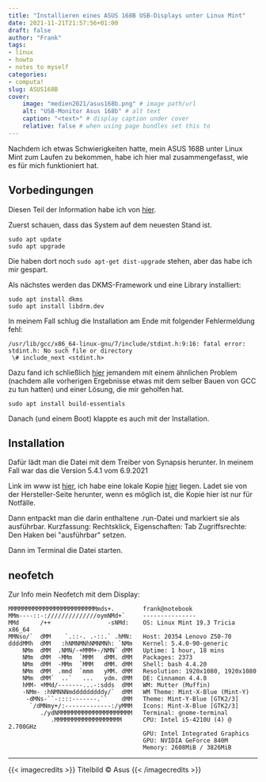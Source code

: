```yaml
---
title: "Installieren eines ASUS 168B USB-Displays unter Linux Mint"
date: 2021-11-21T21:57:56+01:00
draft: false
author: "Frank"
tags:
- linux
- howto
- notes to myself
categories:
- computa!
slug: ASUS168B
cover:
    image: "medien2021/asus168b.png" # image path/url
    alt: "USB-Monitor Asus 168b" # alt text
    caption: "<text>" # display caption under cover
    relative: false # when using page bundles set this to
---
```

Nachdem ich etwas Schwierigkeiten hatte, mein ASUS 168B unter Linux Mint zum Laufen zu bekommen, habe ich hier mal zusammengefasst, wie es für mich funktioniert hat.

## Vorbedingungen

Diesen Teil der Information habe ich von [hier](https://support.displaylink.com/knowledgebase/articles/684649).

Zuerst schauen, dass das System auf dem neuesten Stand ist.

    sudo apt update
    sudo apt upgrade

Die haben dort noch <code>sudo apt-get dist-upgrade</code> stehen, aber das habe ich mir gespart.

Als nächstes werden das DKMS-Framework und eine Library installiert:

    sudo apt install dkms
    sudo apt install libdrm.dev

In meinem Fall schlug die Installation am Ende mit folgender Fehlermeldung fehl:

    /usr/lib/gcc/x86_64-linux-gnu/7/include/stdint.h:9:16: fatal error: stdint.h: No such file or directory
     \# include_next <stdint.h>

 Dazu fand ich schließlich [hier](https://github.com/herdius/herdius-core/issues/14) jemandem mit einem ähnlichen Problem (nachdem alle vorherigen Ergebnisse etwas mit dem selber Bauen von GCC zu tun hatten) und einer Lösung, die mir geholfen hat.

    sudo apt install build-essentials


Danach (und einem Boot) klappte es auch mit der Installation.

## Installation

Dafür lädt man die Datei mit dem Treiber von Synapsis herunter.
In meinem Fall war das die Version 5.4.1 vom 6.9.2021

Link im www ist [hier](https://www.synaptics.com/products/displaylink-graphics/downloads/ubuntu), ich habe eine lokale Kopie [hier](/medien2021/DisplayLink_USB_Graphics_Software_for_Ubuntu5.4.1-EXE.zip) liegen. Ladet sie von der Hersteller-Seite herunter, wenn es möglich ist, die Kopie hier ist nur für Notfälle.

Dann entpackt man die darin enthaltene .run-Datei und markiert sie als ausführbar. Kurzfassung: Rechtsklick, Eigenschaften: Tab Zugriffsrechte: Den Haken bei "ausführbar" setzen.

Dann im Terminal die Datei starten.

## neofetch
Zur Info mein Neofetch mit dem Display:

````
MMMMMMMMMMMMMMMMMMMMMMMMMmds+.        frank@notebook
MMm----::-://////////////oymNMd+`     ---------------
MMd      /++                -sNMd:    OS: Linux Mint 19.3 Tricia x86_64
MMNso/`  dMM    `.::-. .-::.` .hMN:   Host: 20354 Lenovo Z50-70
ddddMMh  dMM   :hNMNMNhNMNMNh: `NMm   Kernel: 5.4.0-90-generic
    NMm  dMM  .NMN/-+MMM+-/NMN` dMM   Uptime: 1 hour, 18 mins
    NMm  dMM  -MMm  `MMM   dMM. dMM   Packages: 2373
    NMm  dMM  -MMm  `MMM   dMM. dMM   Shell: bash 4.4.20
    NMm  dMM  .mmd  `mmm   yMM. dMM   Resolution: 1920x1080, 1920x1080
    NMm  dMM`  ..`   ...   ydm. dMM   DE: Cinnamon 4.4.8
    hMM- +MMd/-------...-:sdds  dMM   WM: Mutter (Muffin)
    -NMm- :hNMNNNmdddddddddy/`  dMM   WM Theme: Mint-X-Blue (Mint-Y)
     -dMNs-``-::::-------.``    dMM   Theme: Mint-Y-Blue [GTK2/3]
      `/dMNmy+/:-------------:/yMMM   Icons: Mint-X-Blue [GTK2/3]
         ./ydNMMMMMMMMMMMMMMMMMMMMM   Terminal: gnome-terminal
            .MMMMMMMMMMMMMMMMMMM      CPU: Intel i5-4210U (4) @ 2.700GHz
                                      GPU: Intel Integrated Graphics
                                      GPU: NVIDIA GeForce 840M
                                      Memory: 2608MiB / 3826MiB
````

---

{{< imagecredits >}}
Titelbild &#169; Asus
{{< /imagecredits >}}
